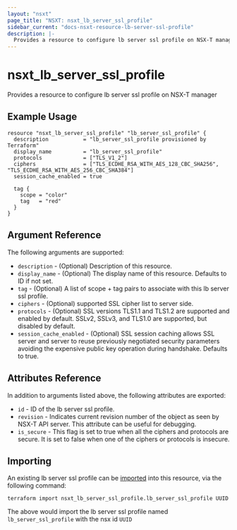 ```yaml
---
layout: "nsxt"
page_title: "NSXT: nsxt_lb_server_ssl_profile"
sidebar_current: "docs-nsxt-resource-lb-server-ssl-profile"
description: |-
  Provides a resource to configure lb server ssl profile on NSX-T manager
---
```


# nsxt_lb_server_ssl_profile

Provides a resource to configure lb server ssl profile on NSX-T manager

## Example Usage

```hcl
resource "nsxt_lb_server_ssl_profile" "lb_server_ssl_profile" {
  description           = "lb_server_ssl_profile provisioned by Terraform"
  display_name          = "lb_server_ssl_profile"
  protocols             = ["TLS_V1_2"]
  ciphers               = ["TLS_ECDHE_RSA_WITH_AES_128_CBC_SHA256", "TLS_ECDHE_RSA_WITH_AES_256_CBC_SHA384"]
  session_cache_enabled = true

  tag {
    scope = "color"
    tag   = "red"
  }
}
```

## Argument Reference

The following arguments are supported:

* `description` - (Optional) Description of this resource.
* `display_name` - (Optional) The display name of this resource. Defaults to ID if not set.
* `tag` - (Optional) A list of scope + tag pairs to associate with this lb server ssl profile.
* `ciphers` - (Optional) supported SSL cipher list to server side.
* `protocols` - (Optional) SSL versions TLS1.1 and TLS1.2 are supported and enabled by default. SSLv2, SSLv3, and TLS1.0 are supported, but disabled by default.
* `session_cache_enabled` - (Optional) SSL session caching allows SSL server and server to reuse previously negotiated security parameters avoiding the expensive public key operation during handshake. Defaults to true.


## Attributes Reference

In addition to arguments listed above, the following attributes are exported:

* `id` - ID of the lb server ssl profile.
* `revision` - Indicates current revision number of the object as seen by NSX-T API server. This attribute can be useful for debugging.
* `is_secure` - This flag is set to true when all the ciphers and protocols are secure. It is set to false when one of the ciphers or protocols is insecure.


## Importing

An existing lb server ssl profile can be [imported][docs-import] into this resource, via the following command:

[docs-import]: /docs/import/index.html

```
terraform import nsxt_lb_server_ssl_profile.lb_server_ssl_profile UUID
```

The above would import the lb server ssl profile named `lb_server_ssl_profile` with the nsx id `UUID`

